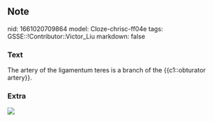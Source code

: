 ## Note
nid: 1661020709864
model: Cloze-chrisc-ff04e
tags: GSSE::!Contributor::Victor_Liu
markdown: false

### Text
The artery of the ligamentum teres is a branch of the {{c1::obturator artery}}.

### Extra
<img src="1R4NCPGF_OON52yeZNLPV2A.png">
